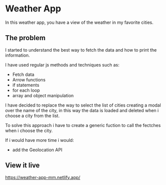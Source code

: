 # Weather App

In this weather app, you have a view of the weather in my favorite cities.

## The problem

I started to understand the best way to fetch the data and how to print the information.

I have used regular js methods and techniques such as:

- Fetch data
- Arrow functions
- if statements
- for each loop
- array and object manipulation

I have decided to replace the way to select the list of cities creating a modal over the name of the city, in this way the data is loaded and deleted when i choose a city from the list.

To solve this approach i have to create a generic fuction to call the fectches when i choose the city.

If i would have more time i would:

- add the Geolocation API

## View it live

https://weather-app-mm.netlify.app/
